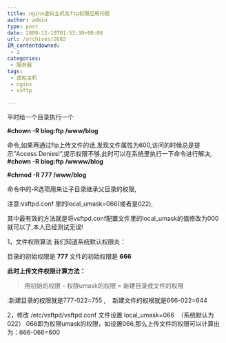```yaml
---
title: nginx虚拟主机及ftp权限应用问题
author: admin
type: post
date: 2009-12-10T01:53:38+00:00
url: /archives/2682
IM_contentdowned:
 - 1
categories:
 - 服务器
tags:
 - 虚拟主机
 - nginx
 - vsftp

---
```

平时给一个目录执行一个

**#chown -R blog:ftp /www/blog**

命令,如果再通过ftp上传文件的话,发现文件属性为600,访问的时候总是提示”Access Denies!”,提示权限不够,此时可以在系统里执行一下命令进行解决,
**#chown -R blog:ftp /wwww/blog**

**#chmod -R 777 /www/blog**

命令中的-R选项用来让子目录继承父目录的权限,

注意:vsftpd.conf 里的local_umask=066(或者是022),

其中最有效的方法就是将vsftpd.conf配置文件里的local_umask的值修改为000就可以了,本人已经测试无误!

1，文件权限算法
我们知道系统默认权限炎：

目录的初始权限是 **777**
文件的初始权限是 **666**

**此时上传文件权限计算方法：**

> 用初始的权限 – 权限umask的权限 = 新建目录或文件的权限

:新建目录的权限就是777-022=755 ,    新建文件的权根就是666-022=644

2，修改 /etc/vsftpd/vsftpd.conf 文件设置
local_umask=066  （系统默认为022）
066即为权限umask的权限，如设置066,那么上传文件的权限可以计算出为：666-066=600